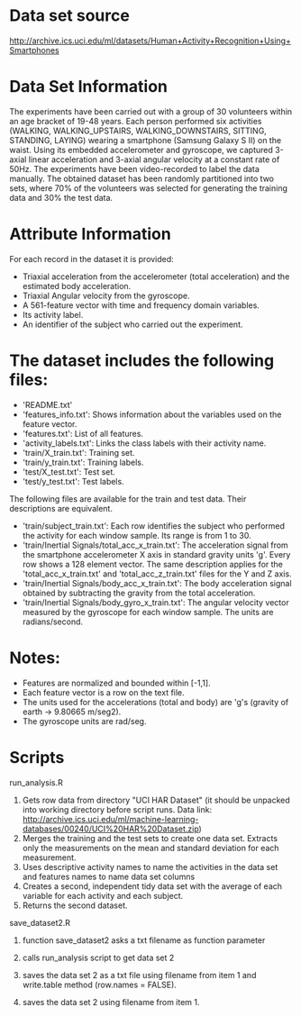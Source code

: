 Data set source 
===============
http://archive.ics.uci.edu/ml/datasets/Human+Activity+Recognition+Using+Smartphones 

Data Set Information
====================

The experiments have been carried out with a group of 30 volunteers within an age bracket of 19-48 years. 
Each person performed six activities (WALKING, WALKING_UPSTAIRS, WALKING_DOWNSTAIRS, SITTING, STANDING, LAYING) 
wearing a smartphone (Samsung Galaxy S II) on the waist. 
Using its embedded accelerometer and gyroscope, we captured 3-axial linear acceleration and 3-axial angular velocity 
at a constant rate of 50Hz. The experiments have been video-recorded to label the data manually. 
The obtained dataset has been randomly partitioned into two sets, where 70% of the volunteers was selected for generating 
the training data and 30% the test data. 

Attribute Information
=====================

For each record in the dataset it is provided: 
- Triaxial acceleration from the accelerometer (total acceleration) and the estimated body acceleration. 
- Triaxial Angular velocity from the gyroscope. 
- A 561-feature vector with time and frequency domain variables. 
- Its activity label. 
- An identifier of the subject who carried out the experiment.

The dataset includes the following files:
=========================================

- 'README.txt'
- 'features_info.txt': Shows information about the variables used on the feature vector.
- 'features.txt': List of all features.
- 'activity_labels.txt': Links the class labels with their activity name.
- 'train/X_train.txt': Training set.
- 'train/y_train.txt': Training labels.
- 'test/X_test.txt': Test set.
- 'test/y_test.txt': Test labels.

The following files are available for the train and test data. Their descriptions are equivalent. 

- 'train/subject_train.txt': Each row identifies the subject who performed the activity for each window sample. Its range is from 1 to 30. 
- 'train/Inertial Signals/total_acc_x_train.txt': The acceleration signal from the smartphone accelerometer X axis in standard gravity units 'g'. 
   Every row shows a 128 element vector. The same description applies for the 'total_acc_x_train.txt' and 'total_acc_z_train.txt' files for the Y and Z axis. 
- 'train/Inertial Signals/body_acc_x_train.txt': The body acceleration signal obtained by subtracting the gravity from the total acceleration. 
- 'train/Inertial Signals/body_gyro_x_train.txt': The angular velocity vector measured by the gyroscope for each window sample. The units are radians/second. 

Notes: 
======
- Features are normalized and bounded within [-1,1].
- Each feature vector is a row on the text file.
- The units used for the accelerations (total and body) are 'g's (gravity of earth -> 9.80665 m/seg2).
- The gyroscope units are rad/seg.

Scripts
=======

run_analysis.R
1) Gets row data from directory "UCI HAR Dataset" (it should be unpacked into working directory before script runs. Data link: http://archive.ics.uci.edu/ml/machine-learning-databases/00240/UCI%20HAR%20Dataset.zip)
2) Merges the training and the test sets to create one data set. Extracts only the measurements on the mean and standard deviation for each measurement.
3) Uses descriptive activity names to name the activities in the data set and features names to name data set columns 
4) Creates a second, independent tidy data set with the average of each variable for each activity and each subject.
5) Returns the second dataset.

save_dataset2.R
1) function save_dataset2 asks a txt filename as function parameter
2) calls run_analysis script to get data set 2
3) saves the data set 2 as a txt file using filename from item 1 and write.table method (row.names = FALSE).

3) saves the data set 2 using filename from item 1.
